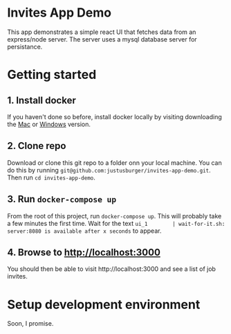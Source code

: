 # Invites App Demo
This app demonstrates a simple react UI that fetches data from an express/node server. The server uses a mysql database server for persistance.

# Getting started
## 1. Install docker 
If you haven't done so before, install docker locally by visiting downloading the [Mac](https://docs.docker.com/docker-for-mac/install/) or [Windows](https://docs.docker.com/docker-for-windows/install/) version.

## 2. Clone repo
Download or clone this git repo to a folder onn your local machine. You can do this by running `git@github.com:justusburger/invites-app-demo.git`. Then run `cd invites-app-demo`.  

## 3. Run `docker-compose up`
From the root of this project, run `docker-compose up`. This will probably take a few minutes the first time. Wait for the text `ui_1        | wait-for-it.sh: server:8080 is available after x seconds` to appear. 

## 4. Browse to [http://localhost:3000](http://localhost:3000)
You should then be able to visit http://localhost:3000 and see a list of job invites.

# Setup development environment
Soon, I promise.